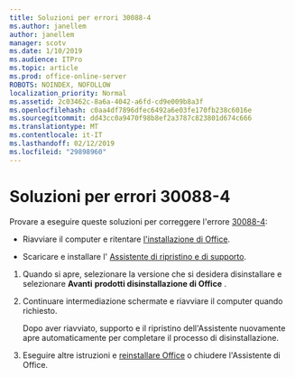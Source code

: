 ```yaml
---
title: Soluzioni per errori 30088-4
ms.author: janellem
author: janellem
manager: scotv
ms.date: 1/10/2019
ms.audience: ITPro
ms.topic: article
ms.prod: office-online-server
ROBOTS: NOINDEX, NOFOLLOW
localization_priority: Normal
ms.assetid: 2c03462c-8a6a-4042-a6fd-cd9e009b8a3f
ms.openlocfilehash: c0aa4df7896dfec6492a6e03fe170fb238c6016e
ms.sourcegitcommit: dd43cc0a9470f98b8ef2a3787c823801d674c666
ms.translationtype: MT
ms.contentlocale: it-IT
ms.lasthandoff: 02/12/2019
ms.locfileid: "29898960"
---
```

# <a name="solutions-for-error-30088-4"></a>Soluzioni per errori 30088-4


Provare a eseguire queste soluzioni per correggere l'errore [30088-4](https://support.office.com/article/d5df89a9-0507-4b4c-92f9-22f457e630aa?wt.mc_id=Alchemy_ClientDIA):
  
- Riavviare il computer e ritentare [l'installazione di Office](https://portal.office.com/OLS/MySoftware.aspx).
    
- Scaricare e installare l' [Assistente di ripristino e di supporto](https://aka.ms/SARA-OfficeUninstall-Alchemy).
    
1. Quando si apre, selezionare la versione che si desidera disinstallare e selezionare **Avanti** **prodotti disinstallazione di Office** . 
    
2. Continuare intermediazione schermate e riavviare il computer quando richiesto.
    
    Dopo aver riavviato, supporto e il ripristino dell'Assistente nuovamente apre automaticamente per completare il processo di disinstallazione.
    
3. Eseguire altre istruzioni e [reinstallare Office](https://portal.office.com/OLS/MySoftware.aspx) o chiudere l'Assistente di Office. 
    


